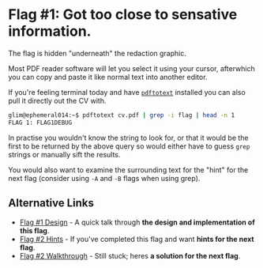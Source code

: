 # Flag #1: Got too close to sensative information.

The flag is hidden "underneath" the redaction graphic.

Most PDF reader software will let you select it using your cursor, afterwhich you can copy and paste it like normal text into another editor.

If you're feeling terminal today and have [`pdftotext`](https://linux.die.net/man/1/pdftotext) installed you can also pull it directly out the CV with.

```bash
glim@ephemeral014:~$ pdftotext cv.pdf | grep -i flag | head -n 1
FLAG 1: FLAG1DEBUG
```

In practise you wouldn't know the string to look for, or that it would be the first to be returned by the above query so would either have to guess `grep` strings or manually sift the results.

You would also want to examine the surrounding text for the "hint" for the next flag (consider using `-A` and `-B` flags when using grep).

## Alternative Links

- [Flag #1 Design](../design/flag1.md) - A quick talk through **the design and implementation of this flag**.
- [Flag #2 Hints](../hints/flag2.md) - If you've completed this flag and want **hints for the next flag**.
- [Flag #2 Walkthrough](../walk-through/flag2.md) - Still stuck; heres **a solution for the next flag**.